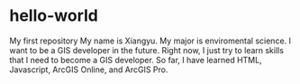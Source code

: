 # hello-world
My first repository
My name is Xiangyu. My major is enviromental science. I want to be a GIS developer in the future. Right now, I just try to learn skills that I need to become a GIS developer. So far, I have learned HTML, Javascript, ArcGIS Online, and ArcGIS Pro. 
